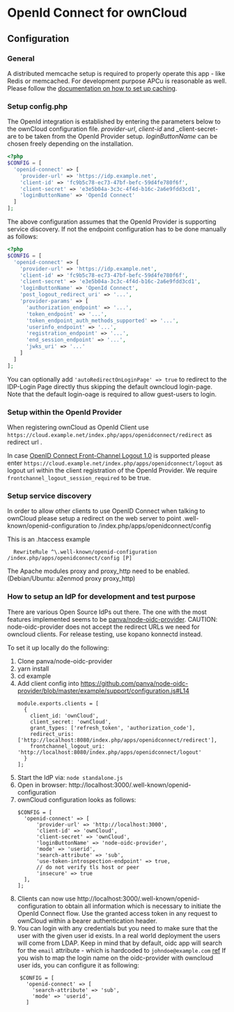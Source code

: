 # OpenId Connect for ownCloud

## Configuration

### General
A distributed memcache setup is required to properly operate this app - like Redis or memcached.
For development purpose APCu is reasonable as well.
Please follow the [documentation on how to set up caching](https://doc.owncloud.org/server/admin_manual/configuration/server/caching_configuration.html#supported-caching-backends).

### Setup config.php
The OpenId integration is established by entering the parameters below to the
ownCloud configuration file.
_provider-url_, _client-id_ and _client-secret- are to be taken from the OpenId
Provider setup.
_loginButtonName_ can be chosen freely depending on the installation.

```php
<?php
$CONFIG = [
  'openid-connect' => [
	'provider-url' => 'https://idp.example.net',
	'client-id' => 'fc9b5c78-ec73-47bf-befc-59d4fe780f6f',
	'client-secret' => 'e3e5b04a-3c3c-4f4d-b16c-2a6e9fdd3cd1',
	'loginButtonName' => 'OpenId Connect'
  ]
];

```

The above configuration assumes that the OpenId Provider is supporting service discovery.
If not the endpoint configuration has to be done manually as follows:
```php
<?php
$CONFIG = [
  'openid-connect' => [
    'provider-url' => 'https://idp.example.net',
    'client-id' => 'fc9b5c78-ec73-47bf-befc-59d4fe780f6f',
    'client-secret' => 'e3e5b04a-3c3c-4f4d-b16c-2a6e9fdd3cd1',
    'loginButtonName' => 'OpenId Connect',
    'post_logout_redirect_uri' => '...',
    'provider-params' => [
      'authorization_endpoint' => '...',
      'token_endpoint' => '...',
      'token_endpoint_auth_methods_supported' => '...',
      'userinfo_endpoint' => '...',
      'registration_endpoint' => '...',
      'end_session_endpoint' => '...',
      'jwks_uri' => '...'
    ]
  ]
];

```

You can optionally add ``'autoRedirectOnLoginPage' => true`` to redirect to the IDP-Login Page directly thus skipping the default owncloud login-page.
Note that the default login-oage is required to allow guest-users to login.

### Setup within the OpenId Provider
When registering ownCloud as OpenId Client use ```https://cloud.example.net/index.php/apps/openidconnect/redirect``` as redirect url .

In case [OpenID Connect Front-Channel Logout 1.0](https://openid.net/specs/openid-connect-frontchannel-1_0.html)
is supported please enter ```https://cloud.example.net/index.php/apps/openidconnect/logout``` as logout url within the client registration of the OpenId Provider.
We require ```frontchannel_logout_session_required``` to be true.

### Setup service discovery
In order to allow other clients to use OpenID Connect when talking to ownCloud please setup
a redirect on the web server to point .well-known/openid-configuration to /index.php/apps/openidconnect/config

This is an .htaccess example
```
  RewriteRule ^\.well-known/openid-configuration /index.php/apps/openidconnect/config [P]
```

The Apache modules proxy and proxy_http need to be enabled. (Debian/Ubuntu: a2enmod proxy proxy_http)

### How to setup an IdP for development and test purpose

There are various Open Source IdPs out there. The one with the most features implemented seems to be [panva/node-oidc-provider](https://github.com/panva/node-oidc-provider).
CAUTION: node-oidc-provider does not accept the redirect URLs we need for owncloud clients. For release testing, use kopano konnectd instead.

To set it up locally do the following:
1. Clone panva/node-oidc-provider
2. yarn install
3. cd example
4. Add client config into https://github.com/panva/node-oidc-provider/blob/master/example/support/configuration.js#L14
    ```
    module.exports.clients = [
      {
        client_id: 'ownCloud',
        client_secret: 'ownCloud',
        grant_types: ['refresh_token', 'authorization_code'],
        redirect_uris: ['http://localhost:8080/index.php/apps/openidconnect/redirect'],
        frontchannel_logout_uri: 'http://localhost:8080/index.php/apps/openidconnect/logout'
      }
    ];
    ```
5. Start the IdP via: ```node standalone.js```
6. Open in browser: http://localhost:3000/.well-known/openid-configuration
7. ownCloud configuration looks as follows:
    ```
    $CONFIG = [
      'openid-connect' => [
          'provider-url' => 'http://localhost:3000',
          'client-id' => 'ownCloud',
          'client-secret' => 'ownCloud',
          'loginButtonName' => 'node-oidc-provider',
          'mode' => 'userid',
          'search-attribute' => 'sub',
          'use-token-introspection-endpoint' => true,
          // do not verify tls host or peer
          'insecure' => true
      ],
    ];

    ```
8. Clients can now use http://localhost:3000/.well-known/openid-configuration to obtain all information which is necessary
to initiate the OpenId Connect flow. Use the granted access token in any request to ownCloud within a bearer authentication header.
9. You can login with any credentials but you need to make sure that the user with the given user id exists. In a real world deployment the users will come from LDAP.
Keep in mind that by default, oidc app will search for the `email` attribute - which is hardcoded to `johndoe@example.com` [ref](https://github.com/panva/node-oidc-provider/blob/master/example/support/account.js#L32)
If you wish to map the login name on the oidc-provider with owncloud user ids, you can configure it as following:
```
    $CONFIG = [
      'openid-connect' => [
        'search-attribute' => 'sub',
        'mode' => 'userid',
      ]
```

##
